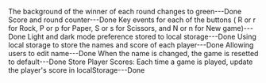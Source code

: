 The background of the winner of each round changes to green---Done
Score and round counter---Done
Key events for each of the buttons ( R or r for Rock, P or p for Paper, S or s for Scissors, and N or n for New game)---Done
Light and dark mode preference stored to local storage---Done
Using local storage to store the names and score of each player---Done
Allowing users to edit name---Done
When the name is changed, the game is resetted to default---Done
Store Player Scores: Each time a game is played, update the player's score in localStorage---Done

